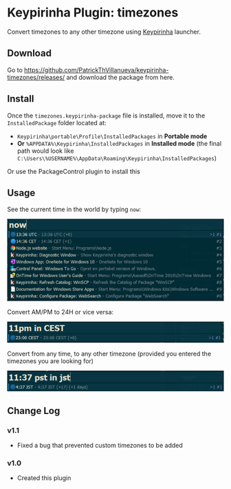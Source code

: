 # Keypirinha Plugin: timezones

Convert timezones to any other timezone using [Keypirinha](http://keypirinha.com) launcher.

## Download

Go to 
https://github.com/PatrickThVillanueva/keypirinha-timezones/releases/ and download the package from here.

## Install

Once the `timezones.keypirinha-package` file is installed,
move it to the `InstalledPackage` folder located at:

* `Keypirinha\portable\Profile\InstalledPackages` in **Portable mode**
* **Or** `%APPDATA%\Keypirinha\InstalledPackages` in **Installed mode** (the
  final path would look like
  `C:\Users\%USERNAME%\AppData\Roaming\Keypirinha\InstalledPackages`)

Or use the PackageControl plugin to install this

## Usage

See the current time in the world by typing `now`:

![Dropdown showing the current time](/img/now.png "Dropdown showing the current time")

Convert AM/PM to 24H or vice versa:

![Dropdown converting AM/PM to 24H](/img/11pm.png "Dropdown converting AM/PM to 24H")

Convert from any time, to any other timezone (provided you entered the timezones you are looking for)

![Dropdown converting AM/PM to 24H](/img/jst.png "Dropdown converting AM/PM to 24H")

## Change Log

### v1.1

* Fixed a bug that prevented custom timezones to be added

### v1.0

* Created this plugin